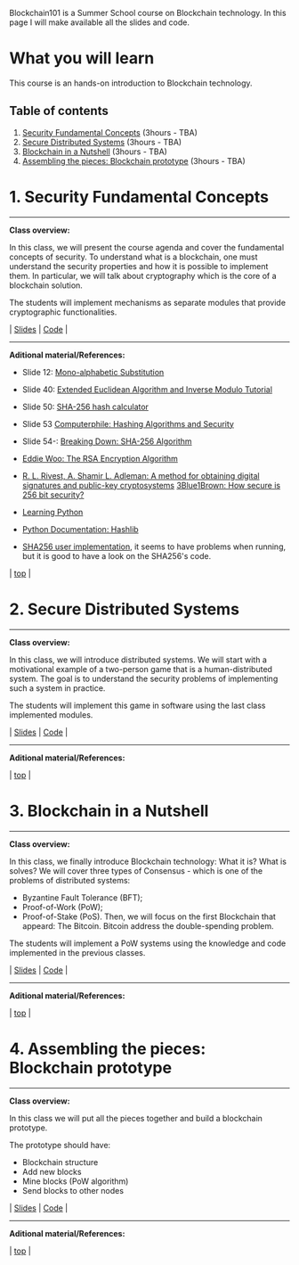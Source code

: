 Blockchain101 is a Summer School course on Blockchain technology.
In this page I will make available all the slides and code.

# What you will learn
This course is an hands-on introduction to Blockchain technology.

## Table of contents <a name="table"></a>
1. [Security Fundamental Concepts](#intro) (3hours - TBA)
2. [Secure Distributed Systems](#distributed_systems) (3hours - TBA)
3. [Blockchain in a Nutshell](#blockchain) (3hours - TBA)
4. [Assembling the pieces: Blockchain prototype](#prototype) (3hours - TBA)



# 1. Security Fundamental Concepts <a name="intro"></a>
---
**Class overview:**

In this class, we will present the course agenda and cover the fundamental concepts of security.
To understand what is a blockchain, one must understand the security properties and how it is possible to implement them.
In particular, we will talk about cryptography which is the core of a blockchain solution.


The students will implement mechanisms as separate modules that provide cryptographic functionalities.


| [Slides](https://github.com/MiguelGarciaTH/Blockchain101/blob/master/slides/1_blockchain101_security_fundamental_concepts.pdf)      | [Code](https://github.com/MiguelGarciaTH/Blockchain101/blob/master/code/module1)       |

---

**Aditional material/References:**
- Slide 12: [Mono-alphabetic Substitution](https://www.dcode.fr/monoalphabetic-substitution)
- Slide 40: [Extended Euclidean Algorithm and Inverse Modulo Tutorial](https://www.youtube.com/watch?time_continue=211&v=fz1vxq5ts5I&feature=emb_logo)
- Slide 50: [SHA-256 hash calculator](https://xorbin.com/tools/sha256-hash-calculator)
- Slide 53 [Computerphile: Hashing Algorithms and Security](https://www.youtube.com/watch?v=b4b8ktEV4Bg)
- Slide 54-: [Breaking Down: SHA-256 Algorithm](https://medium.com/bugbountywriteup/breaking-down-sha-256-algorithm-2ce61d86f7a3)

- [Eddie Woo: The RSA Encryption Algorithm](https://www.youtube.com/watch?v=4zahvcJ9glg)
- [R. L. Rivest, A. Shamir L. Adleman: A method for obtaining digital signatures and public-key cryptosystems](https://www.google.com/url?sa=t&rct=j&q=&esrc=s&source=web&cd=&ved=2ahUKEwjUw5Ptq97qAhVqCWMBHdr4BAwQFjABegQIARAB&url=https%3A%2F%2Fpeople.csail.mit.edu%2Frivest%2FRsapaper.pdf&usg=AOvVaw1FtI2T7P32pKAb6jnZSqxi)
[3Blue1Brown: How secure is 256 bit security?](https://www.youtube.com/watch?v=S9JGmA5_unY)
- [Learning Python](https://www.learnpython.org/en/Hello,_World!)
- [Python Documentation: Hashlib](https://docs.python.org/3/library/hashlib.html)
- [SHA256 user implementation](https://bitbucket.org/pypy/pypy/raw/202f38624d212c87263b5850532ab0573928037f/lib_pypy/_sha256.py), it seems to have problems when running, but it is good to have a look on the SHA256's code.


| [top](#table) |


# 2. Secure Distributed Systems <a name="distributed_systems"></a>
---
**Class overview:**

In this class, we will introduce distributed systems.
We will start with a motivational example of a two-person game that is a human-distributed system.
The goal is to understand the security problems of implementing such a system in practice.


The students will implement this game in software using the last class implemented modules.



| [Slides](https://github.com/MiguelGarciaTH/Blockchain101/blob/master/slides/1_blockchain101_security_fundamental_concepts.pdf)      | [Code](https://github.com/MiguelGarciaTH/Blockchain101/blob/master/slides/1_blockchain101_security_fundamental_concepts.pdf)       |

---

**Aditional material/References:**

| [top](#table) |

# 3. Blockchain in a Nutshell <a name="blockchain"></a>
---
**Class overview:**

In this class, we finally introduce Blockchain technology: What it is? What is solves?
We will cover three types of Consensus - which is one of the problems of distributed systems:
- Byzantine Fault Tolerance (BFT);
- Proof-of-Work (PoW);
- Proof-of-Stake (PoS).
Then, we will focus on the first Blockchain that appeard: The Bitcoin.
Bitcoin address the double-spending problem.


The students will implement a PoW systems using the knowledge and code implemented in the previous classes.




| [Slides](https://github.com/MiguelGarciaTH/Blockchain101/blob/master/slides/1_blockchain101_security_fundamental_concepts.pdf)      | [Code](https://github.com/MiguelGarciaTH/Blockchain101/blob/master/code/module1)       |

---

**Aditional material/References:**

| [top](#table) |

# 4. Assembling the pieces: Blockchain prototype <a name="prototype"></a>
---
**Class overview:**

In this class we will put all the pieces together and build a blockchain prototype.

The prototype should have:
- Blockchain structure
- Add new blocks
- Mine blocks (PoW algorithm)
- Send blocks to other nodes


| [Slides](https://github.com/MiguelGarciaTH/Blockchain101/blob/master/slides/1_blockchain101_security_fundamental_concepts.pdf)      | [Code](https://github.com/MiguelGarciaTH/Blockchain101/blob/master/slides/1_blockchain101_security_fundamental_concepts.pdf)       |

---

**Aditional material/References:**

| [top](#table) |
